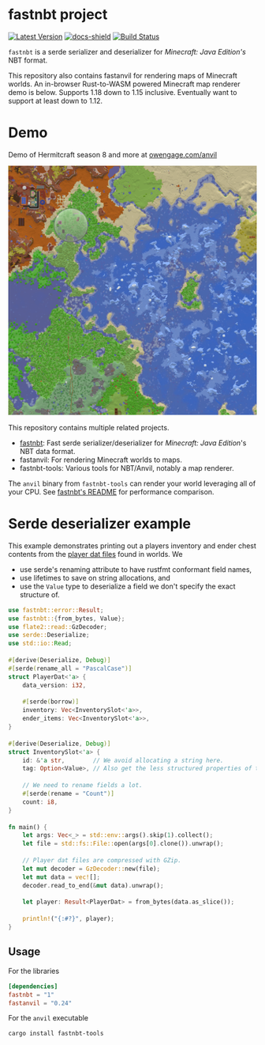 # fastnbt project
[![Latest Version]][crates.io]
[![docs-shield]][docs]
[![Build Status]][actions]

[docs]: https://docs.rs/fastnbt/latest/fastnbt/index.html
[docs-shield]: https://img.shields.io/docsrs/fastnbt

[Build Status]:
https://img.shields.io/github/workflow/status/owengage/fastnbt/Rust/master
[actions]: https://github.com/owengage/fastnbt/actions?query=branch%3Amaster
[Latest Version]: https://img.shields.io/crates/v/fastnbt.svg
[crates.io]: https://crates.io/crates/fastnbt

`fastnbt` is a serde serializer and deserializer for *Minecraft: Java Edition's*
NBT format.

This repository also contains fastanvil for rendering maps of Minecraft worlds.
An in-browser Rust-to-WASM powered Minecraft map renderer demo is below.
Supports 1.18 down to 1.15 inclusive. Eventually want to support at least down
to 1.12.

# Demo

Demo of Hermitcraft season 8 and more at [owengage.com/anvil](https://owengage.com/anvil/?world=hermitcraft8)

![alt rendered map](demo.png)  

This repository contains multiple related projects.

* [fastnbt](fastnbt/README.md): Fast serde serializer/deserializer for *Minecraft: Java
  Edition*'s NBT data format.
* fastanvil: For rendering Minecraft worlds to maps.
* fastnbt-tools: Various tools for NBT/Anvil, notably a map renderer.

The `anvil` binary from `fastnbt-tools` can render your world leveraging all of
your CPU. See [fastnbt's README](fastnbt/README.md) for performance comparison.

# Serde deserializer example

 This example demonstrates printing out a players inventory and ender chest contents from the [player dat
 files](https://minecraft.gamepedia.com/Player.dat_format) found in worlds. We
 * use serde's renaming attribute to have rustfmt conformant field names,
 * use lifetimes to save on string allocations, and 
 * use the `Value` type to deserialize a field we don't specify the exact
   structure of.

```rust
use fastnbt::error::Result;
use fastnbt::{from_bytes, Value};
use flate2::read::GzDecoder;
use serde::Deserialize;
use std::io::Read;

#[derive(Deserialize, Debug)]
#[serde(rename_all = "PascalCase")]
struct PlayerDat<'a> {
    data_version: i32,

    #[serde(borrow)]
    inventory: Vec<InventorySlot<'a>>,
    ender_items: Vec<InventorySlot<'a>>,
}

#[derive(Deserialize, Debug)]
struct InventorySlot<'a> {
    id: &'a str,        // We avoid allocating a string here.
    tag: Option<Value>, // Also get the less structured properties of the object.

    // We need to rename fields a lot.
    #[serde(rename = "Count")]
    count: i8,
}

fn main() {
    let args: Vec<_> = std::env::args().skip(1).collect();
    let file = std::fs::File::open(args[0].clone()).unwrap();

    // Player dat files are compressed with GZip.
    let mut decoder = GzDecoder::new(file);
    let mut data = vec![];
    decoder.read_to_end(&mut data).unwrap();

    let player: Result<PlayerDat> = from_bytes(data.as_slice());

    println!("{:#?}", player);
}
```

## Usage

For the libraries

```toml
[dependencies]
fastnbt = "1"
fastanvil = "0.24"
```

For the `anvil` executable

```bash
cargo install fastnbt-tools
```
